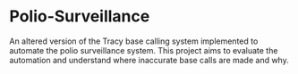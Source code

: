 # Polio-Surveillance
An altered version of the Tracy base calling system implemented to automate the polio surveillance system. This project aims to evaluate the automation and understand where inaccurate base calls are made and why.
